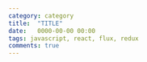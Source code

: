 ```yaml
---
category: category
title:  "TITLE"
date:   0000-00-00 00:00
tags: javascript, react, flux, redux 
comments: true
---
```

